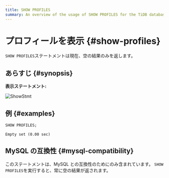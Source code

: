 ```yaml
---
title: SHOW PROFILES
summary: An overview of the usage of SHOW PROFILES for the TiDB database.
---
```


# プロフィールを表示 {#show-profiles}

`SHOW PROFILES`ステートメントは現在、空の結果のみを返します。

## あらすじ {#synopsis}

**表示ステートメント:**

![ShowStmt](https://download.pingcap.com/images/docs/sqlgram/ShowStmt.png)

## 例 {#examples}


```sql
SHOW PROFILES;
```

```
Empty set (0.00 sec)
```

## MySQL の互換性 {#mysql-compatibility}

このステートメントは、MySQL との互換性のためにのみ含まれています。 `SHOW PROFILES`を実行すると、常に空の結果が返されます。
